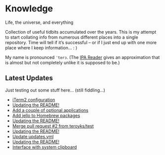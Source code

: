 # Knowledge

Life, the universe, and everything

Collection of useful tidbits accumulated over the years. This is my attempt to start collating info from numerous different places into a single repository. Time will tell if it’s successful – or if I just end up with one more place where I keep information… : )

My name is pronounced `ˈterɔ`. (The [IPA Reader](http://ipa-reader.xyz/?text=ˈterɔ) gives an approximation that is almost but not completely unlike it is supposed to be.)

## Latest Updates

Just testing out some stuff here… (still fiddling…)

<!--START_SECTION:feed-->
* [
        iTerm2 configuration
    ](https://github.com/teroyks/knowledge/commit/ca8fa09b5e8a1ff30e7ba69e25c47f565a34229f)
* [
        Updating the README!
    ](https://github.com/teroyks/knowledge/commit/08fd64b391df6a3a3e144bbe3a104853eeebc93b)
* [
        Add a couple of optional applications
    ](https://github.com/teroyks/knowledge/commit/0dc3b2106fd2af10f338d89879890a947d825323)
* [
        Add jello to Homebrew packages
    ](https://github.com/teroyks/knowledge/commit/9514496ef94f1007c66c9431026b29b8021918c4)
* [
        Updating the README!
    ](https://github.com/teroyks/knowledge/commit/637cf765533fbc9ef2c48bd4415a48944ee96881)
* [
        Merge pull request #2 from teroyks/test
    ](https://github.com/teroyks/knowledge/commit/21d18dc2604a096d5193d61a1f93c6b6825c8bad)
* [
        Updating the README!
    ](https://github.com/teroyks/knowledge/commit/8f6325ca31a514b58c1375816a0de1ac3be2508b)
* [
        Update updates.yml
    ](https://github.com/teroyks/knowledge/commit/bef7cce38f5b78d76e26f3f8f753f9203978820e)
* [
        Updating the README!
    ](https://github.com/teroyks/knowledge/commit/f7dc1da2093da81d256428db85a8944abe6a6a0b)
* [
        Interface with system clipboard
    ](https://github.com/teroyks/knowledge/commit/45f490100f32de258d10951571657f6d7c5a1091)
<!--END_SECTION:feed-->
